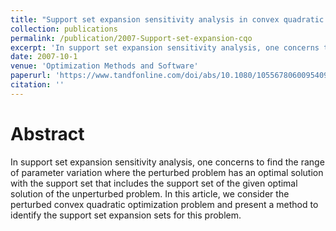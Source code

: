 ```yaml
---
title: "Support set expansion sensitivity analysis in convex quadratic optimization"
collection: publications
permalink: /publication/2007-Support-set-expansion-cqo
excerpt: 'In support set expansion sensitivity analysis, one concerns to find the range of parameter variation where the perturbed problem has an optimal solution with the support set that includes the support set of the given optimal solution of the unperturbed problem.'
date: 2007-10-1
venue: 'Optimization Methods and Software'
paperurl: 'https://www.tandfonline.com/doi/abs/10.1080/10556780600954097'
citation: ''
---
```

Abstract
======
  In support set expansion sensitivity analysis, one concerns to find the range of parameter variation where the perturbed problem has an optimal solution with the support set that includes the support set of the given optimal solution of the unperturbed problem. In this article, we consider the perturbed convex quadratic optimization problem and present a method to identify the support set expansion sets for this problem.

